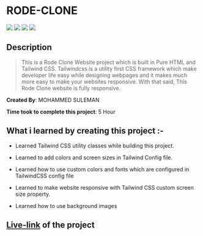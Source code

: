# RODE-CLONE

![](https://img.shields.io/badge/-HTML-orange)
![](https://img.shields.io/badge/-TAILWIND--CSS-green)
![](https://img.shields.io/badge/-RESPONSIVE-blue)
![](https://img.shields.io/badge/-NETLIFY-yellow)

## Description

>This is a Rode Clone Website project which is built in Pure HTML and Tailwind CSS. Tailwindcss is a utility first CSS framework which make developer life easy while designing webpages and it makes much more easy to make your websites responsive. With that said, This Rode Clone website is fully responsive.

**Created By**: MOHAMMED SULEMAN

**Time took to complete this project**: 5 Hour

## What i learned by creating this project :-

- Learned Tailwind CSS utility classes while building this project.

- Learned to add colors and screen sizes in Tailwind Config file.

- Learned how to use custom colors and fonts which are configured in TailwindCSS config file

- Learned to make website responsive with Tailwind CSS custom screen size property.

- Learned how to use background images

## [Live-link](https://rode-clone-tailwindcss01.netlify.app/) of the project